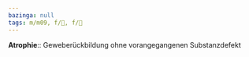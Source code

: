 ```yaml
---
bazinga: null
tags: m/m09, f/🧴, f/🔬
---
```

**Atrophie**:: Geweberückbildung ohne vorangegangenen Substanzdefekt